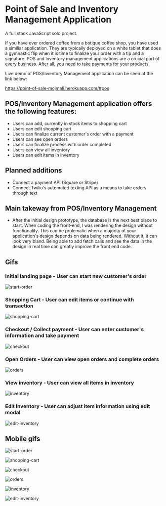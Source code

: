 # Point of Sale and Inventory Management Application

A full stack JavaScript solo project.

If you have ever ordered coffee from a botique coffee shop, you have used a similiar application. They are typically deployed on a white tablet that does a gymnastic flip when it is time to finalize your order with a tip and a signature. POS and Inventory management applications are a crucial part of every business. After all, you need to take payments for your products. 


Live demo of POS/Inventory Management application can be seen at the link below: 

https://point-of-sale-mojmali.herokuapp.com/#pos

## POS/Inventory Management application offers the following features: 
* Users can add, currently in stock items to shopping cart
* Users can edit shopping cart
* Users can finalize current customer's order with a payment
* Users can see open orders
* Users can finalize process with order completed
* Users can view all inventory
* Users can edit items in inventory

## Planned additions
* Connect a payment API (Square or Stripe)
* Connect Twilio's automated texting API as a means to take orders through text

## Main takeway from POS/Inventory Management
* After the initial design prototype, the database is the next best place to start. When coding the front-end, I was rendering the design without functionality. This can be prolematic  when a majority of your application's design depends on data being rendered. Without it, it can look very bland. Being able to add fetch calls and see the data in the design in real time can greatly improve the front end code. 

## Gifs 

### Initial landing page - User can start new customer's order

![start-order](server/public/Images/start-order.gif)

### Shopping Cart - User can edit items or continue with transaction 

![shopping-cart](server/public/Images/cart.gif)

### Checkout / Collect payment - User can enter customer's information and take payment

![checkout](server/public/Images/checkout.gif)

### Open Orders - User can view open orders and complete orders

![orders](server/public/Images/orders.gif)

### View inventory - User can view all items in inventory

![inventory](server/public/Images/inventory-1.gif)

### Edit Inventory - User can adjust item information using edit modal 

![edit-inventory](server/public/Images/inventory-2.gif) 

## Mobile gifs

![start-order](server/public/Images/mobile-start-order.gif)


![shopping-cart](server/public/Images/mobile-cart.gif)


![checkout](server/public/Images/mobile-checkout.gif)


![orders](server/public/Images/mobile-orders.gif)


![inventory](server/public/Images/mobile-inventory-1.gif)


![edit-inventory](server/public/Images/mobile-inventory-2.gif) 

